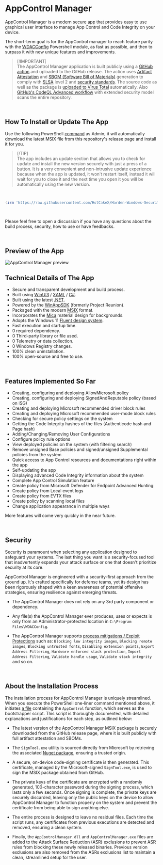 # AppControl Manager

AppControl Manager is a modern secure app that provides easy to use graphical user interface to manage App Control and Code Integrity on your device.

The short-term goal is for the AppControl manager to reach feature parity with the [WDACConfig](https://github.com/HotCakeX/Harden-Windows-Security/wiki/WDACConfig) Powershell module, as fast as possible, and then to surpass it with new unique features and improvements.

> [!IMPORTANT]\
> The AppControl Manager application is built publicly using a [GitHub action](https://github.com/HotCakeX/Harden-Windows-Security/actions/workflows/Build%20AppControl%20Manager%20MSIX%20Package.yml) and uploaded to the GitHub release. The action uses [Artifact Attestation](https://github.com/HotCakeX/Harden-Windows-Security/attestations) and [SBOM (Software Bill of Materials)](https://github.com/HotCakeX/Harden-Windows-Security/network/dependencies) generation to comply with [SLSA](https://slsa.dev/spec/v1.0/levels) level 2 and [security standards](https://docs.github.com/en/actions/security-for-github-actions/using-artifact-attestations/using-artifact-attestations-to-establish-provenance-for-builds). The source code as well as the package is [uploaded to Virus Total](https://github.com/HotCakeX/Harden-Windows-Security/actions/workflows/VirusTotal.yml) automatically. Also [GitHub's CodeQL Advanced workflow](https://github.com/HotCakeX/Harden-Windows-Security/actions/workflows/codeql.yml) with extended security model scans the entire repository.

<br>

## How To Install or Update The App

Use the following PowerShell [command](https://github.com/HotCakeX/Harden-Windows-Security/blob/main/Harden-Windows-Security.ps1) as Admin, it will automatically download the latest MSIX file from this repository's release page and install it for you.

> [!TIP]\
> The app includes an update section that allows you to check for update and install the new version securely with just a press of a button. It is a very convenient and non-intrusive update experience because when the app is updated, it won't restart itself, instead it will wait for you to close it and the next time you open it you will be automatically using the new version.

<br>

```powershell
(irm 'https://raw.githubusercontent.com/HotCakeX/Harden-Windows-Security/main/Harden-Windows-Security.ps1')+'AppControl'|iex
```

<br>

Please feel free to open a discussion if you have any questions about the build process, security, how to use or have feedbacks.

<br>

## Preview of the App

<img src="https://raw.githubusercontent.com/HotCakeX/.github/refs/heads/main/Pictures/Gifs/AppControlManager.gif" alt="AppControl Manager preview"/>

<br>

## Technical Details of The App

* Secure and transparent development and build process.
* Built using [WinUI3](https://learn.microsoft.com/en-us/windows/apps/winui/winui3/) / [XAML](https://github.com/microsoft/microsoft-ui-xaml) / [C#](https://learn.microsoft.com/en-us/dotnet/csharp/).
* Built using the latest [.NET](https://dotnet.microsoft.com).
* Powered by the [WinAppSDK](https://github.com/microsoft/WindowsAppSDK) (formerly Project Reunion).
* Packaged with the modern [MSIX](https://learn.microsoft.com/en-us/windows/msix/overview) format.
* Incorporates the [Mica](https://learn.microsoft.com/en-us/windows/apps/design/style/mica) material design for backgrounds.
* Adopts the Windows 11 [Fluent design system](https://fluent2.microsoft.design/components/windows).
* Fast execution and startup time.
* 0 required dependency.
* 0 Third-party library or file used.
* 0 Telemetry or data collection.
* 0 Windows Registry changes.
* 100% clean uninstallation.
* 100% open-source and free to use.

<br>

## Features Implemented So Far

* Creating, configuring and deploying AllowMicrosoft policy
* Creating, configuring and deploying SignedAndReputable policy (based on ISG)
* Creating and deploying Microsoft recommended driver block rules
* Creating and deploying Microsoft recommended user-mode block rules
* Checking for secure policy settings on the system
* Getting the Code Integrity hashes of the files (Authenticode hash and Page hash)
* Adding/Changing/Removing User Configurations
* Configure policy rule options
* View deployed policies on the system (with filtering search)
* Remove unsigned Base policies and signed/unsigned Supplemental policies from the system
* Quick access to App Control resources and documentations right within the app
* Self-updating the app
* Displaying advanced Code Integrity information about the system
* Complete App Control Simulation feature
* Create policy from Microsoft Defender for Endpoint Advanced Hunting
* Create policy from Local event logs
* Create policy from EVTX files
* Create policy by scanning local files
* Change application appearance in multiple ways

More features will come very quickly in the near future.

<br>

## Security

Security is paramount when selecting any application designed to safeguard your systems. The last thing you want is a security-focused tool that inadvertently expands your attack surface or one that doesn't prioritize security at its core.

AppControl Manager is engineered with a security-first approach from the ground up. It's crafted specifically for defense teams, yet its design has been rigorously shaped with a keen awareness of potential offensive strategies, ensuring resilience against emerging threats.

* The AppControl Manager does not rely on any 3rd party component or dependency.

* Any file(s) the AppControl Manager ever produces, uses or expects is only from an Administrator-protected location in `C:\Program Files\WDACConfig`.

* The AppControl Manager supports [process mitigations / Exploit Protections](https://learn.microsoft.com/en-us/defender-endpoint/exploit-protection-reference) such as: `Blocking low integrity images`, `Blocking remote images`, `Blocking untrusted fonts`, `Disabling extension points`, `Export Address Filtering`, `Hardware enforced stack protection`, `Import Address Filtering`, `Validate handle usage`, `Validate stack integrity` and so on.

<br>

## About the Installation Process

The installation process for AppControl Manager is uniquely streamlined. When you execute the PowerShell one-liner command mentioned above, it initiates [a file]((https://github.com/HotCakeX/Harden-Windows-Security/blob/main/Harden-Windows-Security.ps1)) containing the `AppControl` function, which serves as the bootstrapper script. This script is thoroughly documented, with detailed explanations and justifications for each step, as outlined below:

* The latest version of the AppControl Manager MSIX package is securely downloaded from the GitHub release page, where it is built publicly with full artifact attestation and SBOMs.

* The `SignTool.exe` utility is sourced directly from Microsoft by retrieving the associated [Nuget package](https://www.nuget.org/packages/Microsoft.Windows.SDK.BuildTools/), ensuring a trusted origin.

* A secure, on-device code-signing certificate is then generated. This certificate, managed by the Microsoft-signed `SignTool.exe`, is used to sign the MSIX package obtained from GitHub.

* The private keys of the certificate are encrypted with a randomly generated, 100-character password during the signing process, which lasts only a few seconds. Once signing is complete, the private keys are securely discarded, leaving only the public keys on the device to allow AppControl Manager to function properly on the system and prevent the certificate from being able to sign anything else.

* The entire process is designed to leave no residual files. Each time the script runs, any certificates from previous executions are detected and removed, ensuring a clean system.

* Finally, the `AppControlManager.dll` and `AppControlManager.exe` files are added to the Attack Surface Reduction (ASR) exclusions to prevent ASR rules from blocking these newly released binaries. Previous version exclusions are also removed from the ASRs exclusions list to maintain a clean, streamlined setup for the user.

<br>
